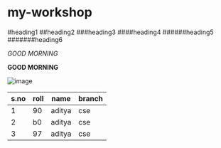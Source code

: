 # my-workshop
#heading1
##heading2
###heading3
####heading4
######heading5
#######heading6

*GOOD MORNING*

**GOOD MORNING**

![image](https://media.fstatic.com/jt9gl0kLo87d57wQctPKNdwKM6M=/290x478/smart/media/movies/covers/2020/06/funeste_lfHbNEz.jpg)

|s.no|roll|name|branch|
|----|----|----|------|
|1|90|aditya|cse|
|2|b0|aditya|cse|
|3|97|aditya|cse|
